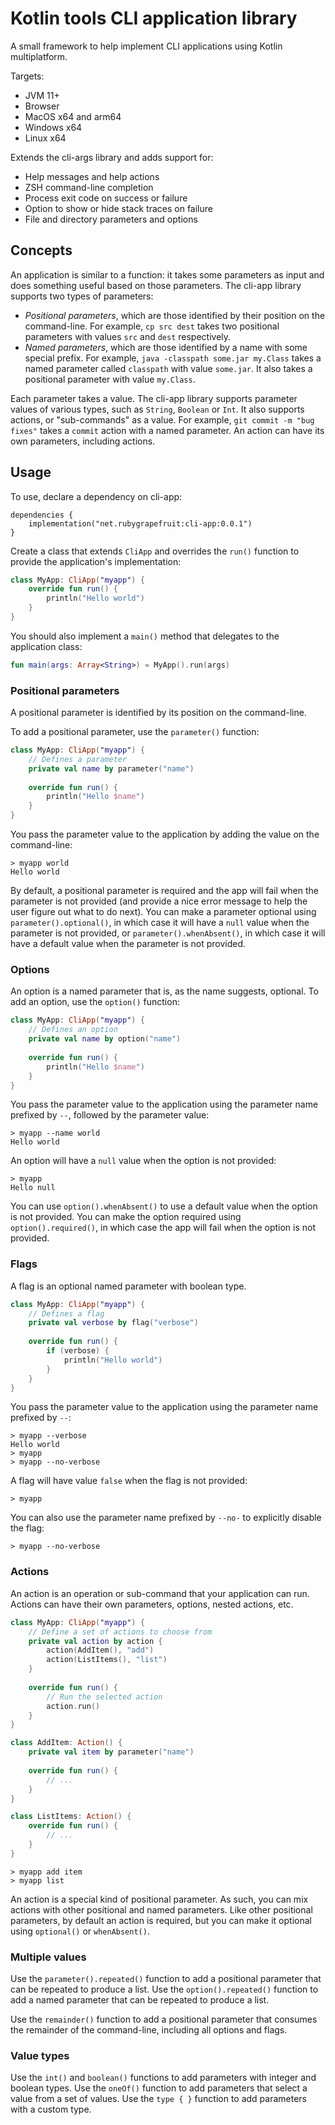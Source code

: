 # Kotlin tools CLI application library

A small framework to help implement CLI applications using Kotlin multiplatform.

Targets:

- JVM 11+
- Browser
- MacOS x64 and arm64
- Windows x64
- Linux x64

Extends the cli-args library and adds support for:

- Help messages and help actions
- ZSH command-line completion
- Process exit code on success or failure
- Option to show or hide stack traces on failure
- File and directory parameters and options

## Concepts

An application is similar to a function: it takes some parameters as input and does something useful based on those parameters.
The cli-app library supports two types of parameters:

- *Positional parameters*, which are those identified by their position on the command-line. For example, `cp src dest` takes two positional parameters with values `src` and `dest` respectively.
- *Named parameters*, which are those identified by a name with some special prefix. For example, `java -classpath some.jar my.Class` takes a named parameter called `classpath` with value `some.jar`. It also takes a positional parameter with value `my.Class`.

Each parameter takes a value. The cli-app library supports parameter values of various types, such as `String`, `Boolean` or `Int`. It also supports actions, or "sub-commands" as a value. For example, `git commit -m "bug fixes"` takes a `commit` action with a named parameter. An action can have its own parameters, including actions.

## Usage

To use, declare a dependency on cli-app:

```
dependencies {
    implementation("net.rubygrapefruit:cli-app:0.0.1")
}
```

Create a class that extends `CliApp` and overrides the `run()` function to provide the application's implementation:

```kotlin
class MyApp: CliApp("myapp") {
    override fun run() {
        println("Hello world")
    } 
}
```

You should also implement a `main()` method that delegates to the application class:

```kotlin
fun main(args: Array<String>) = MyApp().run(args)
```

### Positional parameters

A positional parameter is identified by its position on the command-line.

To add a positional parameter, use the `parameter()` function:

```kotlin
class MyApp: CliApp("myapp") {
    // Defines a parameter
    private val name by parameter("name")
    
    override fun run() {
        println("Hello $name")
    }
}
```

You pass the parameter value to the application by adding the value on the command-line:

```
> myapp world
Hello world
```

By default, a positional parameter is required and the app will fail when the parameter is not provided (and provide a nice error message to help the user figure out what to do next).
You can make a parameter optional using `parameter().optional()`, in which case it will have a `null` value when the parameter is not provided, or `parameter().whenAbsent()`, in which case it will have a default value when the parameter is not provided.

### Options

An option is a named parameter that is, as the name suggests, optional. To add an option, use the `option()` function:

```kotlin
class MyApp: CliApp("myapp") {
    // Defines an option
    private val name by option("name")
    
    override fun run() {
        println("Hello $name")
    }
}
```

You pass the parameter value to the application using the parameter name prefixed by `--`, followed by the parameter value:

```
> myapp --name world
Hello world
```

An option will have a `null` value when the option is not provided:

```
> myapp
Hello null
```

You can use `option().whenAbsent()` to use a default value when the option is not provided.
You can make the option required using `option().required()`, in which case the app will fail when the option is not provided.

### Flags

A flag is an optional named parameter with boolean type.

```kotlin
class MyApp: CliApp("myapp") {
    // Defines a flag
    private val verbose by flag("verbose")
    
    override fun run() {
        if (verbose) {
            println("Hello world")
        }
    }
}
```

You pass the parameter value to the application using the parameter name prefixed by `--`:

```
> myapp --verbose
Hello world
> myapp
> myapp --no-verbose
```

A flag will have value `false` when the flag is not provided:

```
> myapp
```

You can also use the parameter name prefixed by `--no-` to explicitly disable the flag:

```
> myapp --no-verbose
```

### Actions

An action is an operation or sub-command that your application can run. Actions can have their own parameters, options, nested actions, etc.

```kotlin
class MyApp: CliApp("myapp") {
    // Define a set of actions to choose from 
    private val action by action {
        action(AddItem(), "add")
        action(ListItems(), "list")
    }
    
    override fun run() {
        // Run the selected action
        action.run()
    }
}

class AddItem: Action() {
    private val item by parameter("name")
    
    override fun run() {
        // ...
    }
}

class ListItems: Action() {
    override fun run() {
        // ...
    } 
}
```

```
> myapp add item
> myapp list
```

An action is a special kind of positional parameter. As such, you can mix actions with other positional and named parameters.
Like other positional parameters, by default an action is required, but you can make it optional using `optional()` or `whenAbsent()`.

### Multiple values

Use the `parameter().repeated()` function to add a positional parameter that can be repeated to produce a list.
Use the `option().repeated()` function to add a named parameter that can be repeated to produce a list.

Use the `remainder()` function to add a positional parameter that consumes the remainder of the command-line, including all options and flags.

### Value types

Use the `int()` and `boolean()` functions to add parameters with integer and boolean types.
Use the `oneOf()` function to add parameters that select a value from a set of values.
Use the `type { }` function to add parameters with a custom type.
